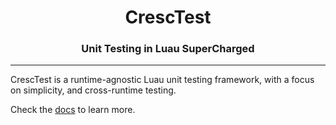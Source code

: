 <h1 align="center">
	CrescTest
</h1>
<h3 align="center">
	Unit Testing in Luau SuperCharged
</h3>

____

CrescTest is a runtime-agnostic Luau unit testing framework, with a focus on simplicity, and cross-runtime testing. 

Check the [docs](https://crescentcorp.github.io/CrescTest/) to learn more.